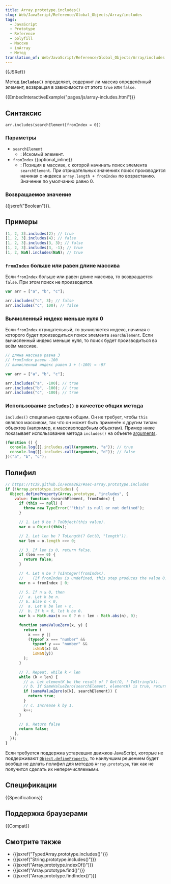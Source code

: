 ```yaml
---
title: Array.prototype.includes()
slug: Web/JavaScript/Reference/Global_Objects/Array/includes
tags:
  - JavaScript
  - Prototype
  - Reference
  - polyfill
  - Массив
  - inArray
  - Метод
translation_of: Web/JavaScript/Reference/Global_Objects/Array/includes
---
```


{{JSRef}}

Метод **`includes()`** определяет, содержит ли массив определённый элемент, возвращая в зависимости от этого `true` или `false`.

{{EmbedInteractiveExample("pages/js/array-includes.html")}}

## Синтаксис

```
arr.includes(searchElement[fromIndex = 0])
```

### Параметры

- `searchElement`
  - : Искомый элемент.
- `fromIndex` {{optional_inline}}
  - : Позиция в массиве, с которой начинать поиск элемента `searchElement`. При отрицательных значениях поиск производится начиная с индекса `array.length + fromIndex` по возрастанию. Значение по умолчанию равно 0.

### Возвращаемое значение

{{jsxref("Boolean")}}.

## Примеры

```js
[1, 2, 3].includes(2); // true
[1, 2, 3].includes(4); // false
[1, 2, 3].includes(3, 3); // false
[1, 2, 3].includes(3, -1); // true
[1, 2, NaN].includes(NaN); // true
```

### `fromIndex` больше или равен длине массива

Если `fromIndex` больше или равен длине массива, то возвращается `false`. При этом поиск не производится.

```js
var arr = ["a", "b", "c"];

arr.includes("c", 3); // false
arr.includes("c", 100); // false
```

### Вычисленный индекс меньше нуля 0

Если `fromIndex` отрицательный, то вычисляется индекс, начиная с которого будет производиться поиск элемента `searchElement`. Если вычисленный индекс меньше нуля, то поиск будет производиться во всём массиве.

```js
// длина массива равна 3
// fromIndex равен -100
// вычисленный индекс равен 3 + (-100) = -97

var arr = ["a", "b", "c"];

arr.includes("a", -100); // true
arr.includes("b", -100); // true
arr.includes("c", -100); // true
```

### Использование `includes()` в качестве общих метода

`includes()` специально сделан общим. Он не требует, чтобы `this` являлся массивом, так что он может быть применён к другим типам объектов (например, к массивоподобным объектам). Пример ниже показывает использование метода `includes()` на объекте [arguments](/ru/docs/Web/JavaScript/Reference/Functions/arguments).

```js
(function () {
  console.log([].includes.call(arguments, "a")); // true
  console.log([].includes.call(arguments, "d")); // false
})("a", "b", "c");
```

## Полифил

```js
// https://tc39.github.io/ecma262/#sec-array.prototype.includes
if (!Array.prototype.includes) {
  Object.defineProperty(Array.prototype, "includes", {
    value: function (searchElement, fromIndex) {
      if (this == null) {
        throw new TypeError('"this" is null or not defined');
      }

      // 1. Let O be ? ToObject(this value).
      var o = Object(this);

      // 2. Let len be ? ToLength(? Get(O, "length")).
      var len = o.length >>> 0;

      // 3. If len is 0, return false.
      if (len === 0) {
        return false;
      }

      // 4. Let n be ? ToInteger(fromIndex).
      //    (If fromIndex is undefined, this step produces the value 0.)
      var n = fromIndex | 0;

      // 5. If n ≥ 0, then
      //  a. Let k be n.
      // 6. Else n < 0,
      //  a. Let k be len + n.
      //  b. If k < 0, let k be 0.
      var k = Math.max(n >= 0 ? n : len - Math.abs(n), 0);

      function sameValueZero(x, y) {
        return (
          x === y ||
          (typeof x === "number" &&
            typeof y === "number" &&
            isNaN(x) &&
            isNaN(y))
        );
      }

      // 7. Repeat, while k < len
      while (k < len) {
        // a. Let elementK be the result of ? Get(O, ! ToString(k)).
        // b. If SameValueZero(searchElement, elementK) is true, return true.
        if (sameValueZero(o[k], searchElement)) {
          return true;
        }
        // c. Increase k by 1.
        k++;
      }

      // 8. Return false
      return false;
    },
  });
}
```

Если требуется поддержка устаревших движков JavaScript, которые не поддерживают [`Object.defineProperty`](/ru/docs/Web/JavaScript/Reference/Global_Objects/Object/defineProperty), то наилучшим решением будет вообще не делать полифил для методов `Array.prototype`, так как не получится сделать их неперечисляемыми.

## Спецификации

{{Specifications}}

## Поддержка браузерами

{{Compat}}

## Смотрите также

- {{jsxref("TypedArray.prototype.includes()")}}
- {{jsxref("String.prototype.includes()")}}
- {{jsxref("Array.prototype.indexOf()")}}
- {{jsxref("Array.prototype.find()")}}
- {{jsxref("Array.prototype.findIndex()")}}
